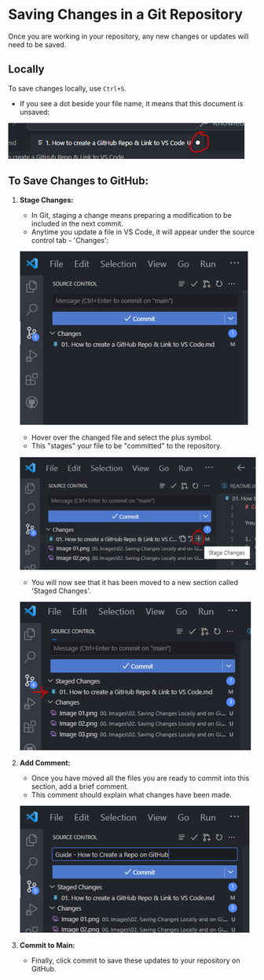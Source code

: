 # Saving Changes in a Git Repository

Once you are working in your repository, any new changes or updates will need to be saved.

## Locally

To save changes locally, use `Ctrl+S`.

- If you see a dot beside your file name, it means that this document is unsaved:

![Alt Text](00.%20Images/02.%20Commiting%20Changes%20to%20GitHub%20from%20VS%20Code/Image%2001.png)


## To Save Changes to GitHub:

1. **Stage Changes:**
   - In Git, staging a change means preparing a modification to be included in the next commit.
   - Anytime you update a file in VS Code, it will appear under the source control tab - 'Changes':

   ![Alt Text](00.%20Images/02.%20Commiting%20Changes%20to%20GitHub%20from%20VS%20Code/Image%2002.png)


   - Hover over the changed file and select the plus symbol.
   - This "stages" your file to be "committed" to the repository.

   ![Alt Text](00.%20Images/02.%20Commiting%20Changes%20to%20GitHub%20from%20VS%20Code/Image%2003.png)


   - You will now see that it has been moved to a new section called 'Staged Changes'.

   ![Alt Text](00.%20Images/02.%20Commiting%20Changes%20to%20GitHub%20from%20VS%20Code/Image%2004.png)


2. **Add Comment:**
   - Once you have moved all the files you are ready to commit into this section, add a brief comment.
   - This comment should explain what changes have been made.

   ![Alt Text](00.%20Images/02.%20Commiting%20Changes%20to%20GitHub%20from%20VS%20Code/Image%2005.png)


3. **Commit to Main:**
   - Finally, click commit to save these updates to your repository on GitHub.
